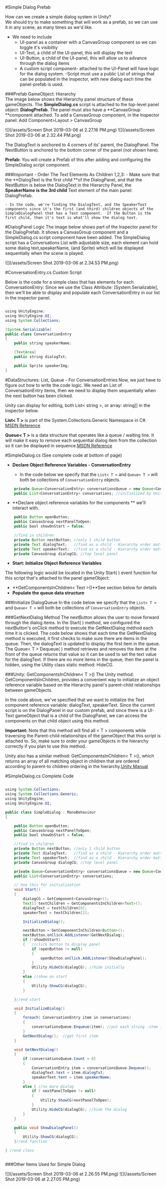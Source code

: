 #Simple Dialog Prefab

How can we create a simple dialog system in Unity?  
We should try to make something that will work as a prefab, so we can use it in any scene, as many times as we'd like. 
- We need to include
    - UI-panel as a container with a CanvasGroup component   so we can toggle it's visibiltiy
    - UI-Text, a child of the UI-panel, this will display the text
    - UI-Button, a child of the UI-panel, this will allow us to advance through the dialog items
    - A custom script component- attached to the UI-Panel
    will have logic for the dialog system.
      -Script must use a public List of strings that can be populated in the inspector, with new dialog each time the panel-prefab is used. 
      

 ###Prefab GameObject: Hierarchy     
 The image below shows the Hierarchy panel structure of these gameObjects.  The **SimpleDialog.cs** script is attached to the top-level panel object: **DialogPrefab**.  The panel must also have a **CanvasGroup **component attached. To add a CanvasGroup component, in the Inspector panel: Add Component>Layout > CanvasGroup

![](/assets/Screen Shot 2019-03-06 at 2.27.16 PM.png)
![](/assets/Screen Shot 2019-03-06 at 2.32.44 PM.png)

The DialogText is anchored to 4 corners of its' parent, the DialogPanel.  The NextButton is anchored to the bottom  corner of the panel (not shown here).

**Prefab:** You will create a Prefab of this after adding and configuring the SimpleDialog script component.

###Important - Order The Text Elements As Children 1,2,3:
    - Make sure that the **DialogText is the first child **of the DialogPanel, and that the NextButton is below the DialogText in the Hierarchy Panel, the **SpeakerName is the 3rd child** Text element of the main panel:  DialogPrefab.
    
    - In the code, we're finding the DialogText, and the SpeakerText components since it's the first (and third) children objects of the SimpleDialogPanel that has a Text component.  If the Button is the first child, then it's text is what'll show the dialog text.

#DialogPanel Logic
The image below shows part of the Inspector panel for the DialogPrefab.  It shows a CanvasGroup component and a SimpleDialog.cs script component have been added. The SimpleDialog script has a Conversations List with adjustable size, each element can hold some dialog text,speakerName, (and Sprite) which will be displayed sequentially when the scene is played.

![](/assets/Screen Shot 2019-03-06 at 2.34.53 PM.png)

#ConversationEntry.cs Custom Script

Below is the code for a simple class that has elements for each ConversationEntry: Since we use the Class Attribute: 
[System.Serializable], then we'll be able to display and populate each ConversationEntry in our list in the inspector panel.


```java

using UnityEngine;
using UnityEngine.UI;
using System.Collections;

[System.Serializable]
public class ConversationEntry
{
    public string speakerName;

    [TextArea]
    public string dialogTxt;

    public Sprite speakerImg;
}
```

#DataStructures: List<T>, Queue<T> - For ConversationEntries
Now, we just have to figure out how to write the code logic. We need an List of ConversationEntry items, then we need to display them sequentially when the next button has been clicked.

Unity can display for editing, both List< string >, or array: string[] in the inspector below. 

**List< T >** is part of the System.Collections.Generic Namespace in C#.  [MSDN Reference](https://msdn.microsoft.com/en-us/library/6sh2ey19.aspx)

**Queue< T >** is a data structure that operates like a queue / waiting line.  It will make it easy to remove each sequential dialog item from the collection so it can be displayed in sequence.[MSDN Reference](https://msdn.microsoft.com/en-us/library/7977ey2c.aspx)


#SimpleDialog.cs 
(See complete code at bottom of page)

- **Declare Object Reference Variables - ConversationEntry**
   
  -  In the code below we specify that the `List< T >` and `Queue< T >` will both be collections of `ConversationEntry` objects.

```java
    private Queue<ConversationEntry> conversationsQueue = new Queue<ConversationEntry>();
    public List<ConversationEntry> conversations; //initialized by Unity in Inspector

```
  - **Declare object reference variables for the components ** we'll interact with. 

```java
    public Button openButton;
    public CanvasGroup nextPanelToOpen;
    public bool showOnStart = false;

    //find in children
    private Button nextButton; //only 1 child button
    private Text dialogText;   //find as a child - Hierarchy order mattersprivate CanvasGroup dialogCG;  //Canvas Group on top level - script attached to this Panel
    private Text speakerText;  //find as a child - Hierarchy order matters
    private CanvasGroup dialogCG; //top level panel

```



- **Start: Initialize Object Reference Variables**

The following logic would be located in the Unity Start( ) event function for this script that's attached to the panel gameObject:

-  **GetComponentsInChildren< Text >()**See section below for details     
- **Populate the queue data structure** 

###Initialize DialogQueue
In the code below we specify that the `List< T >` and `Queue< T >` will both be collections of `ConversationEntry` objects.

###GetNextDialog Method
The nextButton allows the user to move forward through the dialog items.  In the Start( ) method, we configured the nextButton's onClick method to execute the GetNextDialog method each time it is clicked.  The code below shows that each time the GetNextDialog method is executed, it first checks to make sure there are items in the queue.  Then, the dialogText is updated to display the first item in the queue.  The Queue< T > Dequeue( ) method retrieves and removes the item at the front of the queue returns that value so it can be used to set the text value for the dialogText.  If there are no more items in the queue, then the panel is hidden, using the Utility class static method: HideCG.

###Unity: GetComponentsInChildren< T >()
The Unity method: GetComponentsInChildren, provides a convenient way to initialize an object reference variable based on the Hierarchy panel's parent-child relationships between gameObjects. 

In the code above, we've specified that we want to initialize the Text component reference variable: dialogText, speakerText. Since the current script is on the DialogPanel in our custom prefab, and since there is a UI-Text gameObject that is a child of the DialogPanel, we can access the components on that child object using this method.  

**Important:**  Note that this method will find all < T > components while traversing the Parent-child relationships of the gameObject that this script is attached to.  So, make sure to order your gameObjects in the hierarchy correctly if you plan to use this method.

Unity also has a similar method: GetComponentsInChildren< T >(),  which returns an array of all matching object in children that are ordered according to parent-to children ordering in the hierarchy.[Unity Manual](https://docs.unity3d.com/ScriptReference/Component.GetComponentInChildren.html)
        

#SimpleDialog.cs Complete Code
```java

using System.Collections;
using System.Collections.Generic;
using UnityEngine;
using UnityEngine.UI;

public class SimpleDialog : MonoBehaviour
{

    public Button openButton;
    public CanvasGroup nextPanelToOpen;
    public bool showOnStart = false;

    //find in children
    private Button nextButton; //only 1 child button
    private Text dialogText;   //find as a child - Hierarchy order mattersprivate CanvasGroup dialogCG;  //Canvas Group on top level - script attached to this Panel
    private Text speakerText;  //find as a child - Hierarchy order matters
    private CanvasGroup dialogCG; //top level panel

    private Queue<ConversationEntry> conversationsQueue = new Queue<ConversationEntry>();
    public List<ConversationEntry> conversations;

    // Use this for initialization
    void Start()
    {
        dialogCG = GetComponent<CanvasGroup>();
        Text[] textChildren = GetComponentsInChildren<Text>();
        dialogText = textChildren[0];
        speakerText = textChildren[2];

        InitializeDialog();

        nextButton = GetComponentInChildren<Button>();
        nextButton.onClick.AddListener(GetNextDialog);
        if (!showOnStart)
        {   //click button to display panel
            if (openButton != null)
            {
                openButton.onClick.AddListener(ShowDialogPanel);
            }
            Utility.HideCG(dialogCG); //hide initially
        }
        else //show on start
        {
            Utility.ShowCG(dialogCG);
        }

    }//end start

    void InitializeDialog()
    {
        foreach( ConversationEntry item in conversations)
        {
            conversationsQueue.Enqueue(item); //put each string -item in the queue
        }
        GetNextDialog();  //get first item
    }

    void GetNextDialog()
    {
        if (conversationsQueue.Count > 0)
        {
            ConversationEntry item = conversationsQueue.Dequeue();
            dialogText.text = item.dialogTxt;
            speakerText.text = item.speakerName;
        }
        else { //no more dialog
            if ( nextPanelToOpen != null)
            {
                Utility.ShowCG(nextPanelToOpen);
            }
            Utility.HideCG(dialogCG); //hide the dialog
        } 
    }

    public void ShowDialogPanel()
    {
        Utility.ShowCG(dialogCG);
    }//end function

} //end class



```
###Other Items Used for Simple Dialog

![](/assets/Screen Shot 2019-03-06 at 2.26.55 PM.png)
![](/assets/Screen Shot 2019-03-06 at 2.27.05 PM.png)